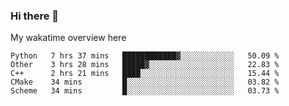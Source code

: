 ### Hi there 👋

<!--
**Jassy930/Jassy930** is a ✨ _special_ ✨ repository because its `README.md` (this file) appears on your GitHub profile.

Here are some ideas to get you started:

- 🔭 I’m currently working on ...
- 🌱 I’m currently learning ...
- 👯 I’m looking to collaborate on ...
- 🤔 I’m looking for help with ...
- 💬 Ask me about ...
- 📫 How to reach me: ...
- 😄 Pronouns: ...
- ⚡ Fun fact: ...
-->

My wakatime overview here
<!--START_SECTION:waka-->
```text
Python   7 hrs 37 mins   ████████████▓░░░░░░░░░░░░   50.09 % 
Other    3 hrs 28 mins   █████▓░░░░░░░░░░░░░░░░░░░   22.83 % 
C++      2 hrs 21 mins   ████░░░░░░░░░░░░░░░░░░░░░   15.44 % 
CMake    34 mins         █░░░░░░░░░░░░░░░░░░░░░░░░   03.82 % 
Scheme   34 mins         █░░░░░░░░░░░░░░░░░░░░░░░░   03.73 % 
```
<!--END_SECTION:waka-->
